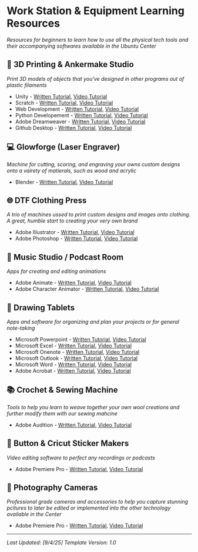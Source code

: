 
# Work Station & Equipment Learning Resources
*Resources for beginners to learn how to use all the physical tech tools and their accompanying softwares available in the Ubuntu Center*
## 🚀 3D Printing & Ankermake Studio 
*Print 3D models of objects that you've designed in other programs out of plastic filaments*

  - Unity - [Written Tutorial](https://learn.unity.com/pathway/unity-essentials), [Video Tutorial](https://youtu.be/XtQMytORBmM?si=rY9-zQX928Wls8fI)
  - Scratch - [Written Tutorial](https://www.create-learn.us/blog/how-do-i-learn-scratch-coding-with-scratch-for-kids-explained/), [Video Tutorial](https://youtu.be/D-nW4jvzRr8?si=szl2S9JwPGG9zXLZ)
  - Web Development - [Written Tutorial](https://www.w3schools.com/html/html_basic.asp), [Video Tutorial](https://youtu.be/FQdaUv95mR8?si=bs4en_CilFCxfEiC)
  - Python Developement - [Written Tutorial](https://www.w3schools.com/python/python_intro.asp), [Video Tutorial](https://youtu.be/fWjsdhR3z3c?si=nUtLT20GksRG_wxe)
  - Adobe Dreamweaver - [Written Tutorial](https://www.adobe.com/learn/dreamweaver), [Video Tutorial](https://youtu.be/p-qxxWHdfeg?si=sTlVrL7u24jeY-95) 
  - Github Desktop - [Written Tutorial](https://docs.github.com/en/desktop/overview/getting-started-with-github-desktop), [Video Tutorial](https://youtu.be/Oaj3RBIoGFc?si=EW_MWblXnMzKNLDP) 


## 💻 Glowforge (Laser Engraver)
*Machine for cutting, scoring, and engraving your owns custom designs onto a vairety of matierals, such as wood and acrylic*

- Blender - [Written Tutorial](https://drive.google.com/drive/folders/11oATx5qW3ZuJoyzFP0ei3oa2wuyjGSFC?usp=drive_link), [Video Tutorial](https://youtu.be/98FkRIbihyQ?si=17TvBalDiST5ocn0)

## 🌐 DTF Clothing Press
*A trio of machines ussed to print custom designs and images onto clothing. A great, humble start to creating your very own brand*

  - Adobe Illustrator - [Written Tutorial](https://vectordiary.com/learn-adobe-illustrator/), [Video Tutorial](https://youtu.be/n_-ygXZUq3U?si=5oiazBJoKUHd0oGR)
  - Adobe Photoshop - [Written Tutorial](https://www.adobe.com/learn/photoshop), [Video Tutorial](https://youtu.be/qwNbjGyhZ48?si=XIf8XOHTsG3tw1JG)

## 🐧 Music Studio / Podcast Room 
*Apps for creating and editing animations*

  - Adobe Animate - [Written Tutorial](https://helpx.adobe.com/animate/using/animation-basics.html), [Video Tutorial](https://youtu.be/0itiuHreY3A?si=etX7KnwhTuZWpDG0)
  - Adobe Character Animator - [Written Tutorial](https://www.adobe.com/learn/adobe-character-animator/web/add-physics-to-character-scene), [Video Tutorial](https://youtu.be/G9DkEIYJ2lo?si=lFYO1_5MRRPNfSij)

## 🎯 Drawing Tablets  
*Apps and software for organizing and plan your projects or for general note-taking*

  - Microsoft Powerpoint - [Written Tutorial](https://support.microsoft.com/en-us/office/create-a-presentation-in-powerpoint-422250f8-5721-4cea-92cc-202fa7b89617), [Video Tutorial](https://youtu.be/l5Ij7nUy9UQ?si=MLVez4UsEzxbcNuu)
  - Microsoft Excel - [Written Tutorial](https://youtu.be/l5Ij7nUy9UQ?si=MLVez4UsEzxbcNuu), [Video Tutorial](https://youtu.be/LgXzzu68j7M?si=UbJlIU2RNaWfo0hL)
  - Microsoft Onenote - [Written Tutorial](https://support.microsoft.com/en-us/office/start-using-onenote-6f4d0683-9b32-4467-9d38-76424d355673), [Video Tutorial](https://youtu.be/gO5Hk3hNrkU?si=hnVaOCSOpBqIqakg)
  - Microsoft Outlook - [Written Tutorial](https://support.microsoft.com/en-us/office/outlook-training-8a5b816d-9052-4190-a5eb-494512343cca), [Video Tutorial](https://youtu.be/rnnDyU9hgRM?si=JwO1XtipGRq8-b7n)
  - Microsoft Word - [Written Tutorial](https://edu.gcfglobal.org/en/word/#), [Video Tutorial](https://youtu.be/5Im87VPQZ_0?si=c8u89YaFAf9ZKyQH)
  - Adobe Acrobat - [Written Tutorial](https://www.adobe.com/learn/acrobat), [Video Tutorial](https://youtu.be/nzRswX0YDg0?si=xDksB4ucsnMS5l1O)

## 📚 Crochet & Sewing Machine  
*Tools to help you learn to weave together your own wool creations and further modify them with our sewing mahcine*

   - Adobe Audition - [Written Tutorial](https://www.adobe.com/learn/audition), [Video Tutorial](https://www.youtube.com/watch?v=qjObRLYZMW8)

## 📝 Button & Cricut Sticker Makers 
*Video editing software to perfect any recordings or podcasts*

   - Adobe Premiere Pro - [Written Tutorial](https://www.adobe.com/learn/premiere-pro), [Video Tutorial](https://youtu.be/yO52Tx60Keg?si=EqjKqsF-96b70v9y)

## 📝 Photography Cameras 
*Professional grade cameras and accessories to help you capture stunning pcitures to later be edited or implemented into the other technology available in the Center*

   - Adobe Premiere Pro - [Written Tutorial](https://www.adobe.com/learn/premiere-pro), [Video Tutorial](https://youtu.be/yO52Tx60Keg?si=EqjKqsF-96b70v9y)
---

*Last Updated: [9/4/25]*
*Template Version: 1.0*